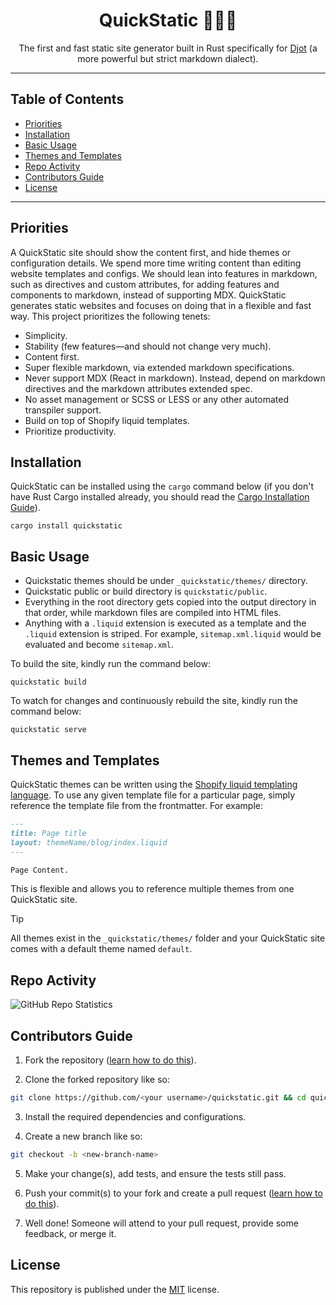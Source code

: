 <div align="center">
  
# QuickStatic 🚀🦀🔥

The first and fast static site generator built in Rust specifically for [Djot](https://djot.net?utm_source=https://github.com/tonyalaribe/quickstatic) (a more powerful but strict markdown dialect).

</div>

---

## Table of Contents

- [Priorities](#priorities)
- [Installation](#installation)
- [Basic Usage](#basic-usage)
- [Themes and Templates](#themes-and-templates)
- [Repo Activity](#repo-activity)
- [Contributors Guide](#contributors-guide)
- [License](#license)

---

## Priorities 

A QuickStatic site should show the content first, and hide themes or configuration details. We spend more time writing content than editing website templates and configs. We should lean into features in markdown, such as directives and custom attributes, for adding features and components to markdown, instead of supporting MDX. QuickStatic generates static websites and focuses on doing that in a flexible and fast way. This project prioritizes the following tenets:

- Simplicity.
- Stability (few features—and should not change very much).
- Content first. 
- Super flexible markdown, via extended markdown specifications.
- Never support MDX (React in markdown). Instead, depend on markdown directives and the markdown attributes extended spec.
- No asset management or SCSS or LESS or any other automated transpiler support. 
- Build on top of Shopify liquid templates. 
- Prioritize productivity.

## Installation

QuickStatic can be installed using the `cargo` command below (if you don't have Rust Cargo installed already, you should read the [Cargo Installation Guide](https://doc.rust-lang.org/cargo/getting-started/installation.html)).

```
cargo install quickstatic
```

## Basic Usage

- Quickstatic themes should be under `_quickstatic/themes/` directory.
- Quickstatic public or build directory is `quickstatic/public`.
- Everything in the root directory gets copied into the output directory in that order, while markdown files are compiled into HTML files.
- Anything with a `.liquid` extension is executed as a template and the `.liquid` extension is striped. For example, `sitemap.xml.liquid` would be evaluated and become `sitemap.xml`.

To build the site, kindly run the command below:

```
quickstatic build
```

To watch for changes and continuously rebuild the site, kindly run the command below:

```
quickstatic serve
```

## Themes and Templates 

QuickStatic themes can be written using the [Shopify liquid templating language](https://github.com/Shopify/liquid/wiki/Liquid-for-Designers). To use any given template file for a particular page, simply reference the template file from the frontmatter. For example:

```markdown
---
title: Page title
layout: themeName/blog/index.liquid
---

Page Content.
```

This is flexible and allows you to reference multiple themes from one QuickStatic site.

> [!TIP]
> 
> All themes exist in the `_quickstatic/themes/` folder and your QuickStatic site comes with a default theme named `default`.

## Repo Activity

![GitHub Repo Statistics](https://repobeats.axiom.co/api/embed/60636255c8698ca8c0651e8bf9045ab48adb0a58.svg "Repobeats analytics image")

## Contributors Guide

1. Fork the repository ([learn how to do this](https://help.github.com/articles/fork-a-repo)).

2. Clone the forked repository like so:

```bash
git clone https://github.com/<your username>/quickstatic.git && cd quickstatic
```

3. Install the required dependencies and configurations.

4. Create a new branch like so:

```bash
git checkout -b <new-branch-name>
```

5. Make your change(s), add tests, and ensure the tests still pass.

6. Push your commit(s) to your fork and create a pull request ([learn how to do this](https://docs.github.com/en/github/collaborating-with-issues-and-pull-requests/creating-a-pull-request)).

7. Well done! Someone will attend to your pull request, provide some feedback, or merge it.

## License

This repository is published under the [MIT](LICENSE) license.
